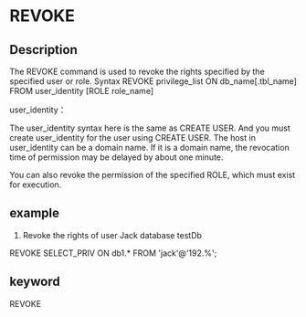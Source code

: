 <!-- 
Licensed to the Apache Software Foundation (ASF) under one
or more contributor license agreements.  See the NOTICE file
distributed with this work for additional information
regarding copyright ownership.  The ASF licenses this file
to you under the Apache License, Version 2.0 (the
"License"); you may not use this file except in compliance
with the License.  You may obtain a copy of the License at

  http://www.apache.org/licenses/LICENSE-2.0

Unless required by applicable law or agreed to in writing,
software distributed under the License is distributed on an
"AS IS" BASIS, WITHOUT WARRANTIES OR CONDITIONS OF ANY
KIND, either express or implied.  See the License for the
specific language governing permissions and limitations
under the License.
-->

# REVOKE
## Description

The REVOKE command is used to revoke the rights specified by the specified user or role.
Syntax
REVOKE privilege_list ON db_name[.tbl_name] FROM user_identity [ROLE role_name]

user_identity：

The user_identity syntax here is the same as CREATE USER. And you must create user_identity for the user using CREATE USER. The host in user_identity can be a domain name. If it is a domain name, the revocation time of permission may be delayed by about one minute.

You can also revoke the permission of the specified ROLE, which must exist for execution.

## example

1. Revoke the rights of user Jack database testDb

REVOKE SELECT_PRIV ON db1.* FROM 'jack'@'192.%';

## keyword

REVOKE
